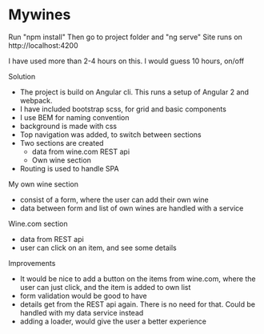 # Mywines
Run "npm install"
Then go to project folder and "ng serve"
Site runs on http://localhost:4200

I have used more than 2-4 hours on this. I would guess 10 hours, on/off

Solution
- The project is build on Angular cli. This runs a setup of Angular 2 and webpack. 
- I have included bootstrap scss, for grid and basic components
- I use BEM for naming convention
- background is made with css
- Top navigation was added, to switch between sections
- Two sections are created
  - data from wine.com REST api
  - Own wine section
- Routing is used to handle SPA

My own wine section
  - consist of a form, where the user can add their own wine
  - data between form and list of own wines are handled with a service
  
Wine.com section
  - data from REST api
  - user can click on an item, and see some details

Improvements
 - It would be nice to add a button on the items from wine.com, where the user can just click, and the item is added to own list
 - form validation would be good to have
 - details get from the REST api again. There is no need for that. Could be handled with my data service instead
 - adding a loader, would give the user a better experience
 
